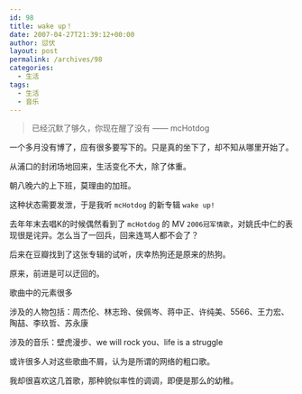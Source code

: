 ```yaml
---
id: 98
title: wake up！
date: 2007-04-27T21:39:12+00:00
author: 愆伏
layout: post
permalink: /archives/98
categories:
  - 生活
tags:
  - 生活
  - 音乐
---
```

> 已经沉默了够久，你现在醒了没有 —— mcHotdog

一个多月没有博了，应有很多要写下的。只是真的坐下了，却不知从哪里开始了。
  
从浦口的封闭场地回来，生活变化不大，除了体重。
  
朝八晚六的上下班，莫理由的加班。
  
这种状态需要发泄，于是我听 `mcHotdog` 的新专辑 `wake up!`

去年年末去唱K的时候偶然看到了 `mcHotdog` 的 MV `2006冠军情歌`，对姚氏中仁的表现很是诧异。怎么当了一回兵，回来连骂人都不会了？
  
后来在豆瓣找到了这张专辑的试听，庆幸热狗还是原来的热狗。
  
原来，前进是可以迂回的。

歌曲中的元素很多
  
涉及的人物包括：周杰伦、林志玲、侯佩岑、蒋中正、许纯美、5566、王力宏、陶喆、李玖哲、苏永康
  
涉及的音乐：壁虎漫步、we will rock you、life is a struggle

或许很多人对这些歌曲不屑，认为是所谓的网络的粗口歌。
  
我却很喜欢这几首歌，那种貌似率性的调调，即便是那么的幼稚。
